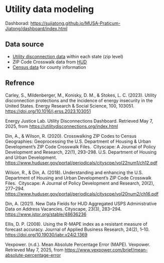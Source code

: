 

# Utility data modeling

Dashborad: https://sujiatong.github.io/MUSA-Praticum-Jiatong/dashboard/index.html

## Data source
- [Utility disconnection data](https://github.com/sujiatong/MUSA-Praticum-Jiatong/tree/d68658d60ef7d0ed9b9b2154280c585d7780c8aa/Zip%20Code%20Data/State-Specific%20Data) within each state (zip level)
-  ZIP Code Crosswalk data from [HUD](https://www.huduser.gov/portal/dataset/uspszip-api.html)
-  [Census data](https://www.census.gov/geographies/reference-files/time-series/geo/county-adjacency.html) for county information

## Refrence
Carley, S., Mildenberger, M., Konisky, D. M., & Stokes, L. C. (2023). Utility disconnection protections and the incidence of energy insecurity in the United States. Energy Research & Social Science, 100, 103051. https://doi.org/10.1016/j.erss.2023.103051

Energy Justice Lab. Utility Disconnections Dashboard. Retrieved May 7, 2025, from https://utilitydisconnections.org/index.html

Din, A., & Wilson, R. (2020). Crosswalking ZIP Codes to Census Geographies: Geoprocessing the U.S. Department of Housing & Urban Development’s ZIP Code Crosswalk Files.  Cityscape: A Journal of Policy Development and Research, 22(1), 293–298. U.S. Department of Housing and Urban Development.  https://www.huduser.gov/portal/periodicals/cityscpe/vol22num1/ch12.pdf​

Wilson, R., & Din, A. (2018). Understanding and enhancing the U.S. Department of Housing and Urban Development’s ZIP Code Crosswalk Files.  Cityscape: A Journal of Policy Development and Research, 20(2), 277–294.  https://www.huduser.gov/portal/periodicals/cityscpe/vol20num2/ch16.pdf​

Din, A. (2021). New Data Fields for HUD Aggregated USPS Administrative Data on Address Vacancies. Cityscape, 23(3), 283–294. https://www.jstor.org/stable/48636236

Ellis, D. P. (2008). Using the R-MAPE index as a resistant measure of forecast accuracy. Journal of Applied Business Research, 24(2), 1–10. https://doi.org/10.19030/jabr.v24i2.1369

Vexpower. (n.d.). Mean Absolute Percentage Error (MAPE). Vexpower. Retrieved May 7, 2025, from https://www.vexpower.com/brief/mean-absolute-percentage-error